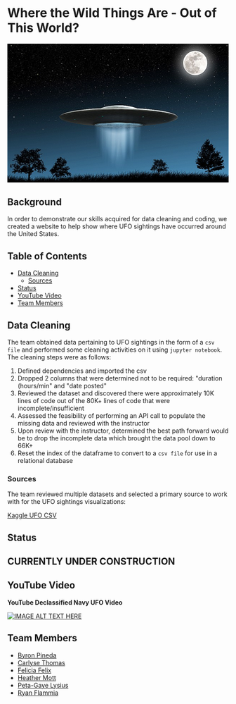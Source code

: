 # Where the Wild Things Are - Out of This World?

![alien](images/flying_saucer.png)

## **Background**

In order to demonstrate our skills acquired for data cleaning and coding, we created a website to help show where UFO sightings have occurred around the United States.

## **Table of Contents**

- [Data Cleaning](#data-cleaning)
    - [Sources](#sources)
- [Status](#status)
- [YouTube Video](#youtube-video)
- [Team Members](#team-members)

## Data Cleaning

The team obtained data pertaining to UFO sightings in the form of a `csv file` and performed some cleaning activities on it using `jupyter notebook`.  The cleaning steps were as follows:
1. Defined dependencies and imported the csv
2. Dropped 2 columns that were determined not to be required: "duration (hours/min" and "date posted"
3. Reviewed the dataset and discovered there were approximately 10K lines of code out of the 80K+ lines of code that were incomplete/insufficient
4. Assessed the feasibility of performing an API call to populate the missing data and reviewed with the instructor
5. Upon review with the instructor, determined the best path forward would be to drop the incomplete data which brought the data pool down to 66K+
6. Reset the index of the dataframe to convert to a `csv file` for use in a relational database

### Sources

The team reviewed multiple datasets and selected a primary source to work with for the UFO sightings visualizations:

[Kaggle UFO CSV](https://www.kaggle.com/NUFORC/ufo-sightings)

## **Status** 

## CURRENTLY UNDER CONSTRUCTION 

## **YouTube Video**

**YouTube Declassified Navy UFO Video**

[![IMAGE ALT TEXT HERE](http://img.youtube.com/vi/2TumprpOwHY/0.jpg)](https://www.youtube.com/watch?v=2TumprpOwHY)

## **Team Members**
- [Byron Pineda](https://github.com/byronpineda225)
- [Carlyse Thomas](https://github.com/CLyseT)
- [Felicia Felix](https://github.com/Felicia620)
- [Heather Mott](https://github.com/HeathMo)
- [Peta-Gaye Lysius](https://github.com/petagaye2001)
- [Ryan Flammia](https://github.com/rflammia-py)
